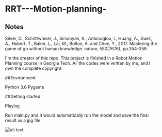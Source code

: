 # RRT---Motion-planning-

## Notes
Silver, D., Schrittwieser, J., Simonyan, K., Antonoglou, I., Huang, A., Guez, A., Hubert, T., Baker, L., Lai, M., Bolton, A. and Chen, Y., 2017. Mastering the game of go without human knowledge. nature, 550(7676), pp.354-359.

I'm the creator of this repo. This project is finished in a Robot Motion Planning course in Georgia Tech. All the codes were written by me, and I own the complete copyright.

##Environment

Python 3.6
Pygame


##Getting started

Playing

Run main.py and it would automatically run the model and save the final result as a jpg file.

![alt text](https://github.com/Yannibigeyes/RRT---Motion-planning-/blob/main/RRT_50Hz.jpeg)
